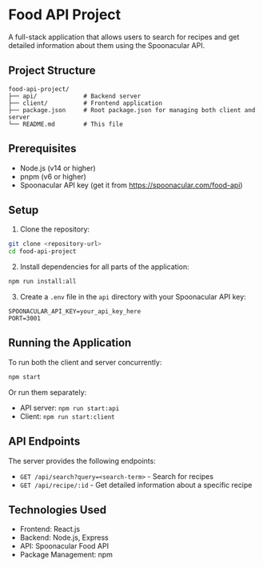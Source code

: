 # Food API Project

A full-stack application that allows users to search for recipes and get detailed information about them using the Spoonacular API.

## Project Structure

```
food-api-project/
├── api/             # Backend server
├── client/          # Frontend application
├── package.json     # Root package.json for managing both client and server
└── README.md        # This file
```

## Prerequisites

- Node.js (v14 or higher)
- pnpm (v6 or higher)
- Spoonacular API key (get it from https://spoonacular.com/food-api)

## Setup

1. Clone the repository:

```bash
git clone <repository-url>
cd food-api-project
```

2. Install dependencies for all parts of the application:

```bash
npm run install:all
```

3. Create a `.env` file in the `api` directory with your Spoonacular API key:

```
SPOONACULAR_API_KEY=your_api_key_here
PORT=3001
```

## Running the Application

To run both the client and server concurrently:

```bash
npm start
```

Or run them separately:

- API server: `npm run start:api`
- Client: `npm run start:client`

## API Endpoints

The server provides the following endpoints:

- `GET /api/search?query=<search-term>` - Search for recipes
- `GET /api/recipe/:id` - Get detailed information about a specific recipe

## Technologies Used

- Frontend: React.js
- Backend: Node.js, Express
- API: Spoonacular Food API
- Package Management: npm
